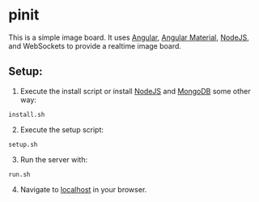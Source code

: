 # pinit

This is a simple image board. It uses [Angular](https://angularjs.org/), [Angular Material](https://material.angularjs.org/latest/), [NodeJS](http://nodejs.org/), and WebSockets to provide a realtime image board.

## Setup:
1. Execute the install script or install [NodeJS](http://nodejs.org/) and [MongoDB](https://www.mongodb.org/) some other way:
```
install.sh
```
2. Execute the setup script:
```
setup.sh
```
3. Run the server with:
```
run.sh
```
4. Navigate to [localhost](http://localhost/) in your browser.
